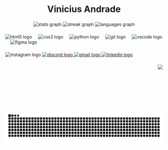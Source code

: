 <h1 align="center">Vinicius Andrade</h1>

###

<div align="center">
  <img src="https://github-readme-stats.vercel.app/api?username=viniciuspandrade12&hide_title=false&hide_rank=false&show_icons=true&include_all_commits=true&count_private=true&disable_animations=false&theme=codeSTACKr&locale=en&hide_border=false" height="150" alt="stats graph"  />
  <img src="https://streak-stats.demolab.com?user=viniciuspandrade12&locale=en&mode=daily&theme=codeSTACKr&hide_border=false&border_radius=5" height="150" alt="streak graph"  />
  <img src="https://github-readme-stats.vercel.app/api/top-langs?username=viniciuspandrade12&locale=en&hide_title=false&layout=compact&card_width=320&langs_count=5&theme=codeSTACKr&hide_border=false" height="150" alt="languages graph"  />
</div>

###

<div align="left">
  <img src="https://cdn.jsdelivr.net/gh/devicons/devicon/icons/html5/html5-original.svg" height="30" alt="html5 logo"  />
  <img width="12" />
  <img src="https://cdn.jsdelivr.net/gh/devicons/devicon/icons/css3/css3-original.svg" height="30" alt="css3 logo"  />
  <img width="12" />
  <img src="https://cdn.jsdelivr.net/gh/devicons/devicon/icons/python/python-original.svg" height="30" alt="python logo"  />
  <img width="12" />
  <img src="https://cdn.jsdelivr.net/gh/devicons/devicon/icons/git/git-original.svg" height="30" alt="git logo"  />
  <img width="12" />
  <img src="https://cdn.jsdelivr.net/gh/devicons/devicon/icons/vscode/vscode-original.svg" height="30" alt="vscode logo"  />
  <img width="12" />
  <img src="https://cdn.jsdelivr.net/gh/devicons/devicon/icons/figma/figma-original.svg" height="30" alt="figma logo"  />
</div>

###

<div align="left">
  <img src="https://img.shields.io/static/v1?message=Instagram&logo=instagram&label=&color=84994F&logoColor=white&labelColor=&style=for-the-badge" height="35" alt="instagram logo"  />
  <a href="https://discord.gg/pV52RBFX" target="_blank">
    <img src="https://img.shields.io/static/v1?message=Discord&logo=discord&label=&color=003900&logoColor=white&labelColor=&style=for-the-badge" height="35" alt="discord logo"  />
  </a>
  <a href="vinicius.andrad641@gmail.com" target="_blank">
    <img src="https://img.shields.io/static/v1?message=Gmail&logo=gmail&label=&color=C59500&logoColor=white&labelColor=&style=for-the-badge" height="35" alt="gmail logo"  />
  </a>
  <a href="https://www.linkedin.com/in/vinicius-pereira-de-andrade-65b5b321a/" target="_blank">
    <img src="https://img.shields.io/static/v1?message=LinkedIn&logo=linkedin&label=&color=8A617E&logoColor=white&labelColor=&style=for-the-badge" height="35" alt="linkedin logo"  />
  </a>
</div>

###

<img align="right" height="150" src="https://user-images.githubusercontent.com/74038190/225813708-98b745f2-7d22-48cf-9150-083f1b00d6c9.gif"  />

###

<br clear="both">

<img src="https://raw.githubusercontent.com/viniciuspandrade12/viniciuspandrade12/output/snake.svg" alt="Snake animation" />

###
